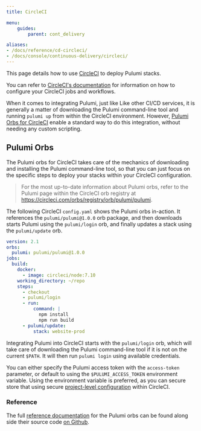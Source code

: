 ```yaml
---
title: CircleCI

menu:
    guides:
        parent: cont_delivery

aliases:
- /docs/reference/cd-circleci/
- /docs/console/continuous-delivery/circleci/
---
```


This page details how to use [CircleCI](https://circleci.com/) to deploy Pulumi stacks.

You can refer to [CircleCI's documentation](https://circleci.com/docs/2.0/config-intro/#section=configuration)
for information on how to configure your CircleCI jobs and workflows.

When it comes to integrating Pulumi, just like Like other CI/CD services, it is generally a matter
of downloading the Pulumi command-line tool and running `pulumi up` from within the CircleCI
environment. However, [Pulumi Orbs for CircleCI](https://circleci.com/orbs/registry/orb/pulumi/pulumi)
enable a standard way to do this integration, without needing any custom scripting.

## Pulumi Orbs

The Pulumi orbs for CircleCI takes care of the mechanics of downloading and installing the Pulumi
command-line tool, so that you can just focus on the specific steps to deploy your stacks within
your CircleCI configuration.

> For the most up-to-date information about Pulumi orbs, refer to the Pulumi page within the CircleCI
> orb registry at https://circleci.com/orbs/registry/orb/pulumi/pulumi.

The following CircleCI `config.yaml` shows the Pulumi orbs in-action. It references the
`pulumi/pulumi@1.0.0` orb package, and then downloads starts Pulumi using the  `pulumi/login` orb,
and finally updates a stack using the `pulumi/update` orb.

```yaml
version: 2.1
orbs:
  pulumi: pulumi/pulumi@1.0.0
jobs:
  build:
    docker:
      - image: circleci/node:7.10
    working_directory: ~/repo
    steps:
      - checkout
      - pulumi/login
      - run:
          command: |
            npm install
            npm run build
      - pulumi/update:
          stack: website-prod
```

Integrating Pulumi into CircleCI starts with the `pulumi/login` orb, which will take care of
downloading the Pulumi command-line tool if it is not on the current `$PATH`. It will then run
`pulumi login` using available credentials.

You can either specify the Pulumi access token with the `access-token` parameter, or default to using
the `$PULUMI_ACCESS_TOKEN` environment variable. Using the environment variable is preferred, as you
can secure store that using secure [project-level configuration](https://circleci.com/docs/2.0/env-vars/#setting-an-environment-variable-in-a-project) within CircleCI.

### Reference

The full [reference documentation](https://github.com/pulumi/circleci#orb-reference) for the Pulumi
orbs can be found along side their source code [on Github](https://github.com/pulumi/circleci).
